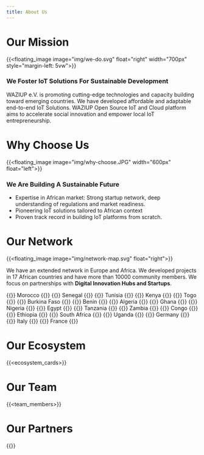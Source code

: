 ```yaml
---
title: About Us
---
```


Our Mission
===========

{{<floating_image image="img/we-do.svg" float="right" width="700px" style="margin-left: 5vw">}}

### We Foster IoT Solutions For Sustainable Development

WAZIUP e.V. is promoting cutting-edge technologies and capacity building toward emerging countries. We have developed affordable and adaptable end-to-end IoT Solutions. WAZIUP Open Source IoT and Cloud platform aims to accelerate social innovation and empower local IoT entrepreneurship.


Why Choose Us
============


{{<floating_image image="img/why-choose.JPG" width="600px" float="left">}}

### We Are Building A Sustainable Future

- Expertise in African market: Strong startup network, deep understanding of regulations and market readiness.
- Pioneering IoT solutions tailored to African context
- Proven track record in building IoT platforms from scratch.


Our Network
===========


{{<floating_image image="img/network-map.svg" float="right">}}

We have an extended network in Europe and Africa. We developed projects in 17 African countries and have more than 10000 community members. We focus on partnerships with **Digital Innovation Hubs and Startups**.


{{<chip>}} Morocco {{</chip>}} {{<chip>}} Senegal {{</chip>}} {{<chip>}} Tunisia {{</chip>}}
{{<chip>}} Kenya {{</chip>}}
{{<chip>}} Togo {{</chip>}}
{{<chip>}} Burkina Faso {{</chip>}}
{{<chip>}} Benin {{</chip>}}
{{<chip>}} Algeria {{</chip>}}
{{<chip>}} Ghana {{</chip>}}
{{<chip>}} Nigeria {{</chip>}}
{{<chip>}} Egypt {{</chip>}}
{{<chip>}} Tanzania {{</chip>}}
{{<chip>}} Zambia {{</chip>}}
{{<chip>}} Congo {{</chip>}}
{{<chip>}} Ethiopia {{</chip>}}
{{<chip>}} South Africa {{</chip>}}
{{<chip>}} Uganda {{</chip>}}
{{<chip>}} Germany {{</chip>}}
{{<chip>}} Italy {{</chip>}}
{{<chip>}} France {{</chip>}}


Our Ecosystem
=============

{{<ecosystem_cards>}}


Our Team
========

{{<team_members>}}


Our Partners
============

{{<logoshow>}}
